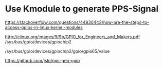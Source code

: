 # Use Kmodule to generate PPS-Signal

https://stackoverflow.com/questions/44930443/how-are-the-steps-to-access-gpios-in-linux-kernel-modules

http://elinux.org/images/9/9b/GPIO_for_Engineers_and_Makers.pdf
/sys/bus/gpio/devices/gpiochip2

/sys/bus/gpio/devices/gpiochip2/gpio/gpio65/value

https://github.com/jsln/pps-gen-gpio
